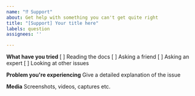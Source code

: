 ```yaml
---
name: "⁉ Support"
about: Get help with something you can't get quite right
title: "[Support] Your title here"
labels: question
assignees: ''

---
```


**What have you tried**
[ ] Reading the docs
[ ] Asking a friend
[ ] Asking an expert
[ ] Looking at other issues

**Problem you're experiencing**
Give a detailed explanation of the issue

**Media**
Screenshots, videos, captures etc.
